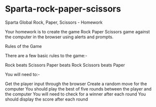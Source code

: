 # Sparta-rock-paper-scissors

Sparta Global
Rock, Paper, Scissors - Homework

Your homework is to create the game Rock Paper Scissors game against the computer in the browser using alerts and prompts.

Rules of the Game

There are a few basic rules to the game:-

Rock beats Scissors
Paper beats Rock
Scissors beats Paper

You will need to:-

Get the player input through the browser
Create a random move for the computer
You should play the best of five rounds between the player and the computer
You will need to check for a winner after each round
You should display the score after each round
